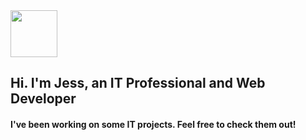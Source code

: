 <img src="https://avatars.githubusercontent.com/u/16623789?s=40&v=4" height=75 width=75>                 

<h2>Hi. I'm Jess, an IT Professional and Web Developer</h2>

<h4>I've been working on some IT projects. Feel free to check them out!</h4>

<!--
**thegreencode/thegreencode** is a ✨ _special_ ✨ repository because its `README.md` (this file) appears on your GitHub profile.


